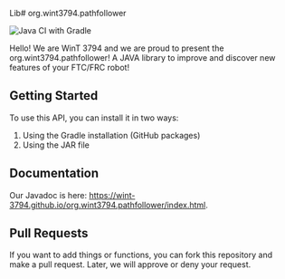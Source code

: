 Lib# org.wint3794.pathfollower

![Java CI with Gradle](https://github.com/WinT-3794/org.wint3794.LibTMOA/workflows/Java%20CI%20with%20Gradle/badge.svg?branch=master)

Hello! We are WinT 3794 and we are proud to present the org.wint3794.pathfollower! A JAVA library to improve and discover new features of your FTC/FRC robot!

## Getting Started

To use this API, you can install it in two ways:

1. Using the Gradle installation (GitHub packages)
2. Using the JAR file

## Documentation

Our Javadoc is here: https://wint-3794.github.io/org.wint3794.pathfollower/index.html.

## Pull Requests

If you want to add things or functions, you can fork this repository and make a pull request. Later, we will approve or deny your request.
